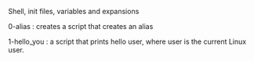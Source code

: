 Shell, init files, variables and expansions

0-alias : creates a script that creates an alias

1-hello_you : a script that prints hello user, where user is the current Linux user.
